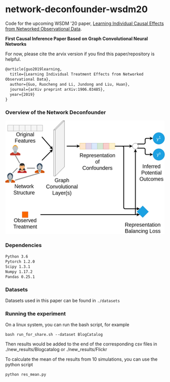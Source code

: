 # network-deconfounder-wsdm20
Code for the upcoming WSDM '20 paper, [Learning Individual Causal Effects from Networked Observational Data](https://arxiv.org/abs/1906.03485).

**First Causal Inference Paper Based on Graph Convolutional Neural Networks**

For now, please cite the arvix version if you find this paper/repository is helpful.
```
@article{guo2019learning,
  title={Learning Individual Treatment Effects from Networked Observational Data},
  author={Guo, Ruocheng and Li, Jundong and Liu, Huan},
  journal={arXiv preprint arXiv:1906.03485},
  year={2019}
}
```

### Overview of the Network Deconfounder

![overview of the Network Deconfounder](WSDM2020_Intro.png)

### Dependencies

```
Python 3.6
Pytorch 1.2.0
Scipy 1.3.1
Numpy 1.17.2
Pandas 0.25.1
```

### Datasets

Datasets used in this paper can be found in ```./datasets```

### Running the experiment

On a linux system, you can run the bash script, for example

```
bash run_for_share.sh --dataset BlogCatalog
```

Then results would be added to the end of the corresponding csv files in ./new_results/Blogcatalog or ./new_results/Flickr

To calculate the mean of the results from 10 simulations, you can use the python script

```
python res_mean.py
```
